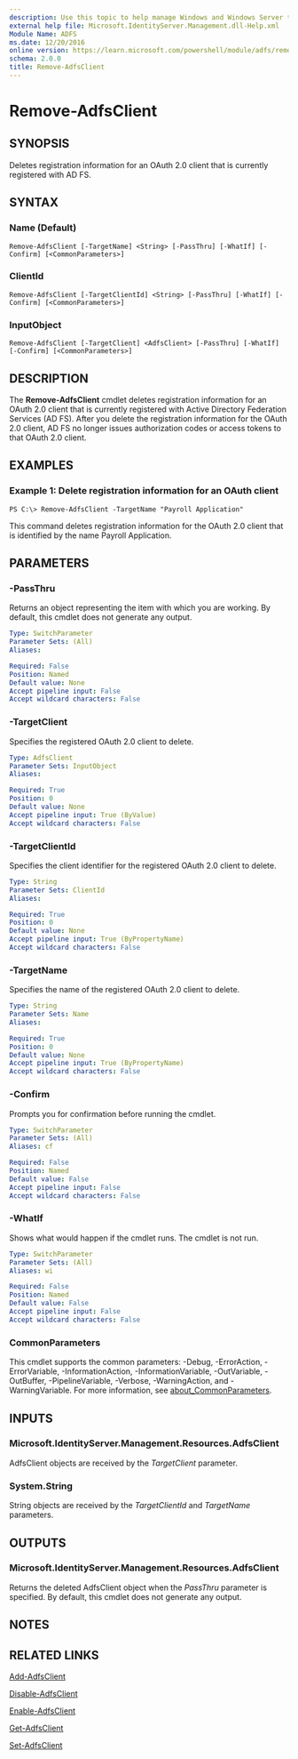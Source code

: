 ```yaml
---
description: Use this topic to help manage Windows and Windows Server technologies with Windows PowerShell.
external help file: Microsoft.IdentityServer.Management.dll-Help.xml
Module Name: ADFS
ms.date: 12/20/2016
online version: https://learn.microsoft.com/powershell/module/adfs/remove-adfsclient?view=windowsserver2022-ps&wt.mc_id=ps-gethelp
schema: 2.0.0
title: Remove-AdfsClient
---
```


# Remove-AdfsClient

## SYNOPSIS
Deletes registration information for an OAuth 2.0 client that is currently registered with AD FS.

## SYNTAX

### Name (Default)
```
Remove-AdfsClient [-TargetName] <String> [-PassThru] [-WhatIf] [-Confirm] [<CommonParameters>]
```

### ClientId
```
Remove-AdfsClient [-TargetClientId] <String> [-PassThru] [-WhatIf] [-Confirm] [<CommonParameters>]
```

### InputObject
```
Remove-AdfsClient [-TargetClient] <AdfsClient> [-PassThru] [-WhatIf] [-Confirm] [<CommonParameters>]
```

## DESCRIPTION
The **Remove-AdfsClient** cmdlet deletes registration information for an OAuth 2.0 client that is currently registered with Active Directory Federation Services (AD FS).
After you delete the registration information for the OAuth 2.0 client, AD FS no longer issues authorization codes or access tokens to that OAuth 2.0 client.

## EXAMPLES

### Example 1: Delete registration information for an OAuth client
```
PS C:\> Remove-AdfsClient -TargetName "Payroll Application"
```

This command deletes registration information for the OAuth 2.0 client that is identified by the name Payroll Application.

## PARAMETERS

### -PassThru
Returns an object representing the item with which you are working.
By default, this cmdlet does not generate any output.

```yaml
Type: SwitchParameter
Parameter Sets: (All)
Aliases: 

Required: False
Position: Named
Default value: None
Accept pipeline input: False
Accept wildcard characters: False
```

### -TargetClient
Specifies the registered OAuth 2.0 client to delete.

```yaml
Type: AdfsClient
Parameter Sets: InputObject
Aliases: 

Required: True
Position: 0
Default value: None
Accept pipeline input: True (ByValue)
Accept wildcard characters: False
```

### -TargetClientId
Specifies the client identifier for the registered OAuth 2.0 client to delete.

```yaml
Type: String
Parameter Sets: ClientId
Aliases: 

Required: True
Position: 0
Default value: None
Accept pipeline input: True (ByPropertyName)
Accept wildcard characters: False
```

### -TargetName
Specifies the name of the registered OAuth 2.0 client to delete.

```yaml
Type: String
Parameter Sets: Name
Aliases: 

Required: True
Position: 0
Default value: None
Accept pipeline input: True (ByPropertyName)
Accept wildcard characters: False
```

### -Confirm
Prompts you for confirmation before running the cmdlet.

```yaml
Type: SwitchParameter
Parameter Sets: (All)
Aliases: cf

Required: False
Position: Named
Default value: False
Accept pipeline input: False
Accept wildcard characters: False
```

### -WhatIf
Shows what would happen if the cmdlet runs.
The cmdlet is not run.

```yaml
Type: SwitchParameter
Parameter Sets: (All)
Aliases: wi

Required: False
Position: Named
Default value: False
Accept pipeline input: False
Accept wildcard characters: False
```

### CommonParameters
This cmdlet supports the common parameters: -Debug, -ErrorAction, -ErrorVariable, -InformationAction, -InformationVariable, -OutVariable, -OutBuffer, -PipelineVariable, -Verbose, -WarningAction, and -WarningVariable. For more information, see [about_CommonParameters](https://go.microsoft.com/fwlink/?LinkID=113216).

## INPUTS

### Microsoft.IdentityServer.Management.Resources.AdfsClient

AdfsClient objects are received by the *TargetClient* parameter.

### System.String

String objects are received by the *TargetClientId* and *TargetName* parameters.

## OUTPUTS

### Microsoft.IdentityServer.Management.Resources.AdfsClient

Returns the deleted AdfsClient object when the *PassThru* parameter is specified. By default, this cmdlet does not generate any output.

## NOTES

## RELATED LINKS

[Add-AdfsClient](./Add-AdfsClient.md)

[Disable-AdfsClient](./Disable-AdfsClient.md)

[Enable-AdfsClient](./Enable-AdfsClient.md)

[Get-AdfsClient](./Get-AdfsClient.md)

[Set-AdfsClient](./Set-AdfsClient.md)

